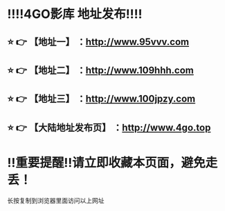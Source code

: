 :bangbang::bangbang:4GO影库 地址发布:bangbang::bangbang:
==
:star: :point_right: 【地址一】 ：http://www.95vvv.com
------
:star: :point_right: 【地址二】 ：http://www.109hhh.com
------
:star: :point_right: 【地址三】 ：http://www.100jpzy.com
------
:star: :point_right: 【大陆地址发布页】 ：http://www.4go.top
------
:bangbang:重要提醒:bangbang:请立即收藏本页面，避免走丢！
==

长按复制到浏览器里面访问以上网址

